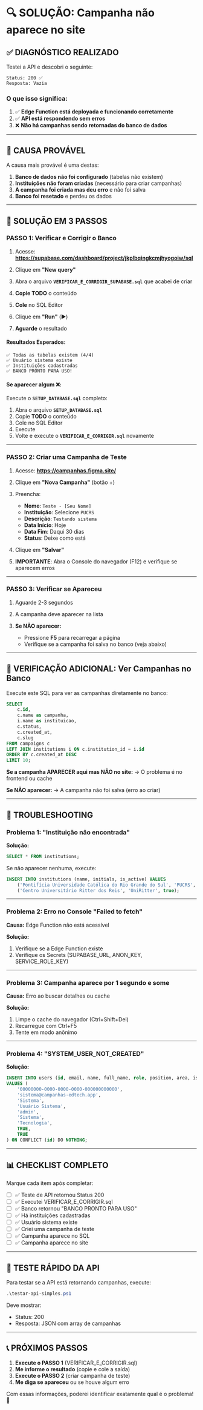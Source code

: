 # 🔍 SOLUÇÃO: Campanha não aparece no site

## ✅ DIAGNÓSTICO REALIZADO

Testei a API e descobri o seguinte:

```
Status: 200 ✅
Resposta: Vazia
```

### O que isso significa:

1. ✅ **Edge Function está deployada e funcionando corretamente**
2. ✅ **API está respondendo sem erros**
3. ❌ **Não há campanhas sendo retornadas do banco de dados**

---

## 🎯 CAUSA PROVÁVEL

A causa mais provável é uma destas:

1. **Banco de dados não foi configurado** (tabelas não existem)
2. **Instituições não foram criadas** (necessário para criar campanhas)
3. **A campanha foi criada mas deu erro** e não foi salva
4. **Banco foi resetado** e perdeu os dados

---

## 🔧 SOLUÇÃO EM 3 PASSOS

### PASSO 1: Verificar e Corrigir o Banco

1. Acesse: **https://supabase.com/dashboard/project/jkplbqingkcmjhyogoiw/sql**

2. Clique em **"New query"**

3. Abra o arquivo **`VERIFICAR_E_CORRIGIR_SUPABASE.sql`** que acabei de criar

4. **Copie TODO** o conteúdo

5. **Cole** no SQL Editor

6. Clique em **"Run"** (▶️)

7. **Aguarde** o resultado

#### Resultados Esperados:

```
✅ Todas as tabelas existem (4/4)
✅ Usuário sistema existe
✅ Instituições cadastradas
✅ BANCO PRONTO PARA USO!
```

#### Se aparecer algum ❌:

Execute o **`SETUP_DATABASE.sql`** completo:

1. Abra o arquivo **`SETUP_DATABASE.sql`**
2. Copie **TODO** o conteúdo
3. Cole no SQL Editor
4. Execute
5. Volte e execute o **`VERIFICAR_E_CORRIGIR.sql`** novamente

---

### PASSO 2: Criar uma Campanha de Teste

1. Acesse: **https://campanhas.figma.site/**

2. Clique em **"Nova Campanha"** (botão +)

3. Preencha:
   - **Nome**: `Teste - [Seu Nome]`
   - **Instituição**: Selecione `PUCRS`
   - **Descrição**: `Testando sistema`
   - **Data Início**: Hoje
   - **Data Fim**: Daqui 30 dias
   - **Status**: Deixe como está

4. Clique em **"Salvar"**

5. **IMPORTANTE**: Abra o Console do navegador (F12) e verifique se aparecem erros

---

### PASSO 3: Verificar se Apareceu

1. Aguarde 2-3 segundos

2. A campanha deve aparecer na lista

3. **Se NÃO aparecer:**
   - Pressione **F5** para recarregar a página
   - Verifique se a campanha foi salva no banco (veja abaixo)

---

## 🔎 VERIFICAÇÃO ADICIONAL: Ver Campanhas no Banco

Execute este SQL para ver as campanhas diretamente no banco:

```sql
SELECT 
    c.id,
    c.name as campanha,
    i.name as instituicao,
    c.status,
    c.created_at,
    c.slug
FROM campaigns c
LEFT JOIN institutions i ON c.institution_id = i.id
ORDER BY c.created_at DESC
LIMIT 10;
```

**Se a campanha APARECER aqui mas NÃO no site:**
→ O problema é no frontend ou cache

**Se NÃO aparecer:**
→ A campanha não foi salva (erro ao criar)

---

## 🐛 TROUBLESHOOTING

### Problema 1: "Instituição não encontrada"

**Solução:**
```sql
SELECT * FROM institutions;
```

Se não aparecer nenhuma, execute:
```sql
INSERT INTO institutions (name, initials, is_active) VALUES
    ('Pontifícia Universidade Católica do Rio Grande do Sul', 'PUCRS', true),
    ('Centro Universitário Ritter dos Reis', 'UniRitter', true);
```

---

### Problema 2: Erro no Console "Failed to fetch"

**Causa:** Edge Function não está acessível

**Solução:**
1. Verifique se a Edge Function existe
2. Verifique os Secrets (SUPABASE_URL, ANON_KEY, SERVICE_ROLE_KEY)

---

### Problema 3: Campanha aparece por 1 segundo e some

**Causa:** Erro ao buscar detalhes ou cache

**Solução:**
1. Limpe o cache do navegador (Ctrl+Shift+Del)
2. Recarregue com Ctrl+F5
3. Tente em modo anônimo

---

### Problema 4: "SYSTEM_USER_NOT_CREATED"

**Solução:**
```sql
INSERT INTO users (id, email, name, full_name, role, position, area, is_active, email_verified) 
VALUES (
    '00000000-0000-0000-0000-000000000000',
    'sistema@campanhas-edtech.app',
    'Sistema',
    'Usuário Sistema',
    'admin',
    'Sistema',
    'Tecnologia',
    TRUE,
    TRUE
) ON CONFLICT (id) DO NOTHING;
```

---

## 📊 CHECKLIST COMPLETO

Marque cada item após completar:

- [ ] ✅ Teste de API retornou Status 200
- [ ] ✅ Executei VERIFICAR_E_CORRIGIR.sql
- [ ] ✅ Banco retornou "BANCO PRONTO PARA USO"
- [ ] ✅ Há instituições cadastradas
- [ ] ✅ Usuário sistema existe
- [ ] ✅ Criei uma campanha de teste
- [ ] ✅ Campanha aparece no SQL
- [ ] ✅ Campanha aparece no site

---

## 🎯 TESTE RÁPIDO DA API

Para testar se a API está retornando campanhas, execute:

```powershell
.\testar-api-simples.ps1
```

Deve mostrar:
- Status: 200
- Resposta: JSON com array de campanhas

---

## 📞 PRÓXIMOS PASSOS

1. **Execute o PASSO 1** (VERIFICAR_E_CORRIGIR.sql)
2. **Me informe o resultado** (copie e cole a saída)
3. **Execute o PASSO 2** (criar campanha de teste)
4. **Me diga se apareceu** ou se houve algum erro

Com essas informações, poderei identificar exatamente qual é o problema! 🎯

